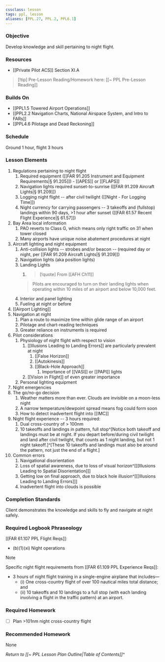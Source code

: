 ```yaml
---
cssclass: lesson
tags: ppl, lesson
aliases: [PPL.27, PPL.2, PPL6.1]
---
```

### Objective
Develop knowledge and skill pertaining to night flight.

### Resources
- [[Private Pilot ACS]] Section XI.A

> [!tip] Pre-Lesson Reading/Homework here: [[~ PPL Pre-Lesson Reading]]

### Builds On
- [[PPL1.5 Towered Airport Operations]]
- [[PPL2.2 Navigation Charts, National Airspace System, and Intro to FARs]]
- [[PPL4.6 Pilotage and Dead Reckoning]]

### Schedule
Ground 1 hour, flight 3 hours

### Lesson Elements
1. Regulations pertaining to night flight
	1. Required equipment ([[FAR 91.205 Instrument and Equipment Requirements|§ 91.205]]) - [[APES]] or [[FLAPS]]
	2. Navigation lights required sunset-to-sunrise ([[FAR 91.209 Aircraft Lights|§ 91.209]])
	3. Logging night flight -- after civil twilight ([[Night - For Logging Time]])
	4. Night currency for carrying passengers -- 3 takeoffs and (fullstop) landings within 90 days, >1 hour after sunset ([[FAR 61.57 Recent Flight Experience|§ 61.57]])
2. Bay Area local information
	1. PAO reverts to Class G, which means only right traffic on 31 when tower closed
	2. Many airports have unique noise abatement procedures at night
3. Aircraft lighting and night equipment
	1. Anti-collision lights -- strobes and/or beacon -- (required day or night, per [[FAR 91.209 Aircraft Lights|§ 91.209]])
	2. Navigation lights (aka position lights)
	3. Landing Lights
		1. > [!quote] From [[AFH Ch11]]
		> Pilots are encouraged to turn on their landing lights when operating within 10 miles of an airport and below 10,000 feet.
	5. Interior and panel lighting
	6. Fueling at night or before
4. [[Airport Lighting]]
5. Navigation at night
	1. Plan a route to maximize time within glide range of an airport
	2. Pilotage and chart-reading techniques
	3. Greater reliance on instruments is required
6. Pilot considerations
	1. Physiology of night flight with respect to vision
		1. [[Illusions Leading to Landing Errors]] are particularly prevalent at night
			1. [[False Horizon]]
			2. [[Autokinesis]]
			3. [[Black-Hole Approach]]
				1. Importance of [[VASI]] or [[PAPI]] lights
		2. [[Vision in Flight]] of even greater importance
	2. Personal lighting equipment
7. Night emergencies
8. The go/no-go decision
	1. Weather matters more than ever.  Clouds are invisible on a moon-less night
	2. A narrow temperature/dewpoint spread means fog could form soon
	3. How to detect inadvertent flight into [[IMC]]
9. Night flight experience -- 3 hours required:
	1. Dual cross-country of > 100nm
	2. 10 takeoffs and landings in pattern, full stop^[Notice both takeoff and landings must be at night. If you depart before/during civil twilight and land after civil twilight, that counts as 1 night landing, but not 1 night takeoff.]^[These 10 takeoffs and landings must also be around the pattern, not just the end of a flight.]
10. Common errors
	1. Navigational disorientation
	2. Loss of spatial awareness, due to loss of visual horizon^[[[Illusions Leading to Spatial Disorientation]]]
	3. Getting low on final approach, due to black hole illusion^[[[Illusions Leading to Landing Errors]]]
	4. Inadvertent flight into clouds is possible

### Completion Standards
Client demonstrates the knowledge and skills to fly and navigate at night safely.

### Required Logbook Phraseology
[[FAR 61.107 PPL Flight Reqs]]:
- (b)(1)(xi) Night operations

> [!note] 
> Specific night flight requirements from [[FAR 61.109 PPL Experience Reqs]]:
> - 3 hours of night flight training in a single-engine airplane that includes—
> 	- (i) One cross-country flight of over 100 nautical miles total distance; and
> 	- (ii) 10 takeoffs and 10 landings to a full stop (with each landing involving a flight in the traffic pattern) at an airport.

### Required Homework
 
- [ ] Plan >101nm night cross-country flight

### Recommended Homework
None 

*Return to [[~ PPL Lesson Plan Outline|Table of Contents]]^*